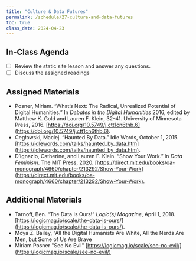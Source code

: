 ```yaml
---
title: "Culture & Data Futures"
permalink: /schedule/27-culture-and-data-futures
toc: true
class_date: 2024-04-23
---
```


## In-Class Agenda

- [ ] Review the static site lesson and answer any questions.
- [ ] Discuss the assigned readings

## Assigned Materials


- Posner, Miriam. “What’s Next: The Radical, Unrealized Potential of Digital Humanities.” In *Debates in the Digital Humanities* 2016, edited by Matthew K. Gold and Lauren F. Klein, 32–41. University of Minnesota Press, 2016. [https://doi.org/10.5749/j.ctt1cn6thb.6](https://doi.org/10.5749/j.ctt1cn6thb.6).
- Cegłowski, Maciej. “Haunted By Data.” Idle Words, October 1, 2015. [https://idlewords.com/talks/haunted_by_data.htm](https://idlewords.com/talks/haunted_by_data.htm).
- D’Ignazio, Catherine, and Lauren F. Klein. “Show Your Work.” In *Data Feminism*. The MIT Press, 2020. [https://direct.mit.edu/books/oa-monograph/4660/chapter/213292/Show-Your-Work](https://direct.mit.edu/books/oa-monograph/4660/chapter/213292/Show-Your-Work).

## Additional Materials

- Tarnoff, Ben. “The Data Is Ours!” *Logic(s) Magazine*, April 1, 2018. [https://logicmag.io/scale/the-data-is-ours/](https://logicmag.io/scale/the-data-is-ours/).
- Moya Z. Bailey, “All the Digital Humanists Are White, All the Nerds Are Men, but Some of Us Are Brave
- Miriam Posner "See No Evil" [https://logicmag.io/scale/see-no-evil/](https://logicmag.io/scale/see-no-evil/)